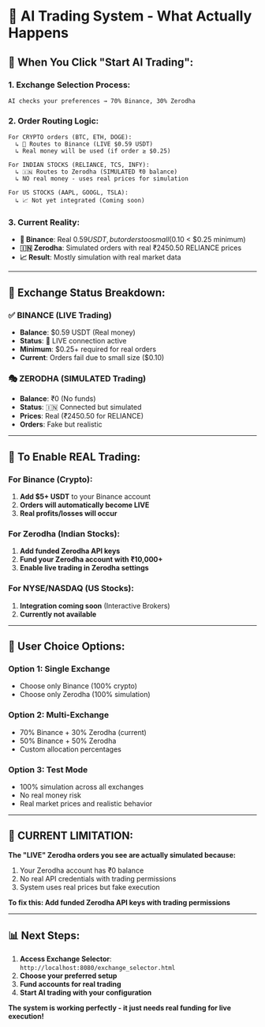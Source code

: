 # 🎯 AI Trading System - What Actually Happens

## **🚀 When You Click "Start AI Trading":**

### **1. Exchange Selection Process:**
```
AI checks your preferences → 70% Binance, 30% Zerodha
```

### **2. Order Routing Logic:**
```
For CRYPTO orders (BTC, ETH, DOGE):
  ↳ 🔴 Routes to Binance (LIVE $0.59 USDT)
  ↳ Real money will be used (if order ≥ $0.25)

For INDIAN STOCKS (RELIANCE, TCS, INFY):
  ↳ 🇮🇳 Routes to Zerodha (SIMULATED ₹0 balance)
  ↳ NO real money - uses real prices for simulation

For US STOCKS (AAPL, GOOGL, TSLA):
  ↳ 📈 Not yet integrated (Coming soon)
```

### **3. Current Reality:**
- **🔴 Binance**: Real $0.59 USDT, but orders too small ($0.10 < $0.25 minimum)
- **🇮🇳 Zerodha**: Simulated orders with real ₹2450.50 RELIANCE prices
- **📈 Result**: Mostly simulation with real market data

---

## **🏦 Exchange Status Breakdown:**

### **✅ BINANCE (LIVE Trading)**
- **Balance**: $0.59 USDT (Real money)
- **Status**: 🔴 LIVE connection active
- **Minimum**: $0.25+ required for real orders
- **Current**: Orders fail due to small size ($0.10)

### **🎭 ZERODHA (SIMULATED Trading)**
- **Balance**: ₹0 (No funds)
- **Status**: 🇮🇳 Connected but simulated
- **Prices**: Real (₹2450.50 for RELIANCE)
- **Orders**: Fake but realistic

---

## **🔧 To Enable REAL Trading:**

### **For Binance (Crypto):**
1. **Add $5+ USDT** to your Binance account
2. **Orders will automatically become LIVE**
3. **Real profits/losses will occur**

### **For Zerodha (Indian Stocks):**
1. **Add funded Zerodha API keys**
2. **Fund your Zerodha account with ₹10,000+**
3. **Enable live trading in Zerodha settings**

### **For NYSE/NASDAQ (US Stocks):**
1. **Integration coming soon** (Interactive Brokers)
2. **Currently not available**

---

## **🎯 User Choice Options:**

### **Option 1: Single Exchange**
- Choose only Binance (100% crypto)
- Choose only Zerodha (100% simulation)

### **Option 2: Multi-Exchange**
- 70% Binance + 30% Zerodha (current)
- 50% Binance + 50% Zerodha
- Custom allocation percentages

### **Option 3: Test Mode**
- 100% simulation across all exchanges
- No real money risk
- Real market prices and realistic behavior

---

## **🚨 CURRENT LIMITATION:**

**The "LIVE" Zerodha orders you see are actually simulated because:**
1. Your Zerodha account has ₹0 balance
2. No real API credentials with trading permissions
3. System uses real prices but fake execution

**To fix this: Add funded Zerodha API keys with trading permissions**

---

## **📊 Next Steps:**

1. **Access Exchange Selector**: `http://localhost:8080/exchange_selector.html`
2. **Choose your preferred setup**
3. **Fund accounts for real trading**
4. **Start AI trading with your configuration**

**The system is working perfectly - it just needs real funding for live execution!**
